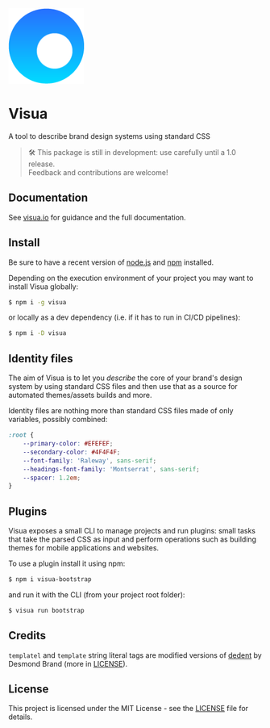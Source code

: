 <img src="logo.png" width="150" height="150">

# Visua

A tool to describe brand design systems using standard CSS

> 🛠 This package is still in development: use carefully until a 1.0 release.  
> Feedback and contributions are welcome!

## Documentation

See [visua.io](https://visua.io/) for guidance and the full documentation.

## Install

Be sure to have a recent version of [node.js](https://nodejs.org) and [npm](https://npmjs.org) installed.

Depending on the execution environment of your project you may want to install Visua globally:

```bash
$ npm i -g visua
```

or locally as a dev dependency (i.e. if it has to run in CI/CD pipelines):

```bash
$ npm i -D visua
```

## Identity files

The aim of Visua is to let you _describe_ the core of your brand's design system by using standard CSS files and then
use that as a source for automated themes/assets builds and more.

Identity files are nothing more than standard CSS files made of only variables, possibly combined:

```css
:root {
    --primary-color: #EFEFEF;
    --secondary-color: #4F4F4F;
    --font-family: 'Raleway', sans-serif;
    --headings-font-family: 'Montserrat', sans-serif;
    --spacer: 1.2em;
}
```

## Plugins

Visua exposes a small CLI to manage projects and run plugins: small tasks that take the parsed CSS as input and perform
operations such as building themes for mobile applications and websites.

To use a plugin install it using npm:

```bash
$ npm i visua-bootstrap
```

and run it with the CLI (from your project root folder):

```bash
$ visua run bootstrap
```

## Credits

`templatel` and `template` string literal tags are modified versions of [dedent](https://github.com/dmnd/dedent) by
Desmond Brand (more in [LICENSE](LICENSE)).

## License

This project is licensed under the MIT License - see the [LICENSE](LICENSE) file for details.
